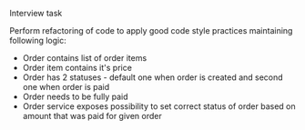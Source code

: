 Interview task

Perform refactoring of code to apply good code style practices maintaining following logic:
* Order contains list of order items
* Order item contains it's price
* Order has 2 statuses - default one when order is created and second one when order is paid
* Order needs to be fully paid
* Order service exposes possibility to set correct status of order based on amount that was paid for given order
